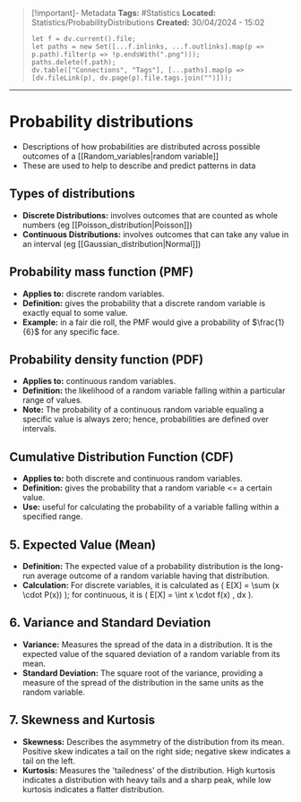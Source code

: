 > [!important]- Metadata
> **Tags:** #Statistics 
> **Located:** Statistics/ProbabilityDistributions
> **Created:** 30/04/2024 - 15:02
> ```dataviewjs
> let f = dv.current().file;
> let paths = new Set([...f.inlinks, ...f.outlinks].map(p => p.path).filter(p => !p.endsWith(".png")));
> paths.delete(f.path);
> dv.table(["Connections", "Tags"], [...paths].map(p => [dv.fileLink(p), dv.page(p).file.tags.join("")]));
> ```

___
# Probability distributions

- Descriptions of how probabilities are distributed across possible outcomes of a [[Random_variables|random variable]]
- These are used to help to describe and predict patterns in data
## Types of distributions

- **Discrete Distributions:** involves outcomes that are counted as whole numbers (eg [[Poisson_distribution|Poisson]])
- **Continuous Distributions:** involves outcomes that can take any value in an interval (eg [[Gaussian_distribution|Normal]])

## Probability mass function (PMF)

- **Applies to:** discrete random variables.
- **Definition:** gives the probability that a discrete random variable is exactly equal to some value.
- **Example:** in a fair die roll, the PMF would give a probability of $\frac{1}{6}$ for any specific face.
## Probability density function (PDF)

- **Applies to:** continuous random variables.
- **Definition:** the likelihood of a random variable falling within a particular range of values.
- **Note:** The probability of a continuous random variable equaling a specific value is always zero; hence, probabilities are defined over intervals.

## Cumulative Distribution Function (CDF)
- **Applies to:** both discrete and continuous random variables.
- **Definition:** gives the probability that a random variable <= a certain value.
- **Use:** useful for calculating the probability of a variable falling within a specified range.

## 5. Expected Value (Mean)

- **Definition:** The expected value of a probability distribution is the long-run average outcome of a random variable having that distribution.
- **Calculation:** For discrete variables, it is calculated as \( E[X] = \sum (x \cdot P(x)) \); for continuous, it is \( E[X] = \int x \cdot f(x) \, dx \).

## 6. Variance and Standard Deviation

- **Variance:** Measures the spread of the data in a distribution. It is the expected value of the squared deviation of a random variable from its mean.
- **Standard Deviation:** The square root of the variance, providing a measure of the spread of the distribution in the same units as the random variable.

## 7. Skewness and Kurtosis

- **Skewness:** Describes the asymmetry of the distribution from its mean. Positive skew indicates a tail on the right side; negative skew indicates a tail on the left.
- **Kurtosis:** Measures the 'tailedness' of the distribution. High kurtosis indicates a distribution with heavy tails and a sharp peak, while low kurtosis indicates a flatter distribution.